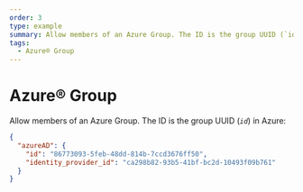 ```yaml
---
order: 3
type: example
summary: Allow members of an Azure Group. The ID is the group UUID (`id`) in Azure.
tags:
  - Azure® Group
---
```


# Azure® Group

Allow members of an Azure Group. The ID is the group UUID (_`id`_) in Azure:

```json
{
  "azureAD": {
    "id": "86773093-5feb-48dd-814b-7ccd3676ff50",
    "identity_provider_id": "ca298b82-93b5-41bf-bc2d-10493f09b761"
  }
}
```
